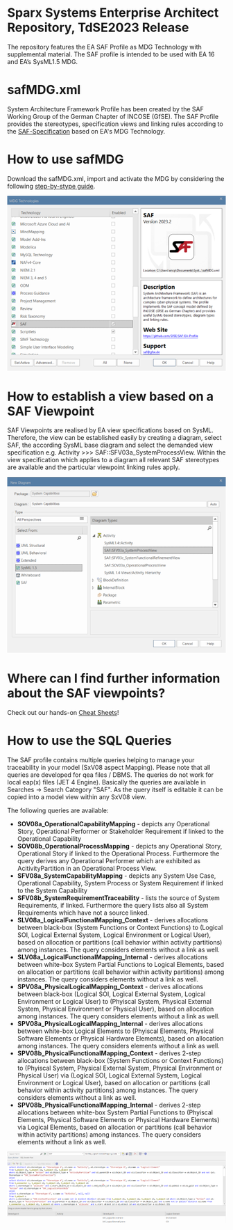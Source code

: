 # Sparx Systems Enterprise Architect Repository, TdSE2023 Release
The repository features the EA SAF Profile as MDG Technology with supplemental material. The SAF profile is intended to be used with EA 16 and EA’s SysML1.5 MDG.

# safMDG.xml
System Architecture Framework Profile has been created by the SAF Working Group of the German Chapter of INCOSE (GfSE). The SAF Profile provides the stereotypes, specification views and linking rules according to the [SAF-Specification](https://github.com/GfSE/SAF-Specification/tree/TdSE2023) based on EA's MDG Technology.

# How to use safMDG
Download the safMDG.xml, import and activate the MDG by considering the following [step-by-stype guide](https://sparxsystems.com/enterprise_architect_user_guide/16.0/modeling_frameworks/access_remote_mdg_technologies.html).

![Enable the SAF Profile](/pics/mdg.png)

# How to establish a view based on a SAF Viewpoint
SAF Viewpoints are realised by EA view specifications based on SysML. Therefore, the view can be established easily by creating a diagram, select SAF, the according SysML base diagram and select the demanded view specification e.g. Activity >>> SAF::SFV03a_SystemProcessView. Within the view specification which applies to a diagram all relevant SAF stereotypes are available and the particular viewpoint linking rules apply.

![Apply a VP](/pics/view_spec.png)

# Where can I find further information about the SAF viewpoints?
Check out our hands-on [Cheat Sheets](https://github.com/GfSE/SAF-EA-Profile/TdSE2023/CheatSheet.md)!

# How to use the SQL Queries
The SAF profile contains multiple queries helping to manage your traceability in your model (SxV08 aspect Mapping). Please note that all queries are developed for qea files / DBMS. The queries do not work for local eap(x) files (JET 4 Engine).
Basically the queries are available in Searches -> Search Category "SAF". As the query itself is editable it can be copied into a model view within any SxV08 view.

The following queries are available:
* **SOV08a_OperationalCapabilityMapping** - depicts any Operational Story, Operational Performer or Stakeholder Requirement if linked to the Operational Capability
* **SOV08b_OperationalProcessMapping** - depicts any Operational Story, Operational Story if linked to the Operational Process. Furthermore the query derives any Operational Performer which are exhibited as AcitivityPartition in an Operational Process View.
* **SFV08a_SystemCapabilityMapping** - depicts any System Use Case, Operational Capability, System Process or System Requirement if linked to the System Capability
* **SFV08b_SystemRequirementTraceability** - lists the source of System Requirements, if linked. Furthermore the query lists also all System Requirements which have not a source linked.
* **SLV08a_LogicalFunctionalMapping_Context** - derives allocations between black-box (System Functions or Context Functions) to (Logical SOI, Logical External System, Logical Environment or Logical User), based on allocation or partitions (call behavior within activity partitions) among instances. The query considers elements without a link as well.
* **SLV08a_LogicalFunctionalMapping_Internal** - derives allocations between white-box System Partial Functions to Logical Elements, based on allocation or partitions (call behavior within activity partitions) among instances. The query considers elements without a link as well.
* **SPV08a_PhysicalLogicalMapping_Context** - derives allocations between black-box (Logical SOI, Logical External System, Logical Environment or Logical User) to (Phyiscal System, Physical External System, Physical Environment or Physical User), based on allocation among instances. The query considers elements without a link as well.
* **SPV08a_PhysicalLogicalMapping_Internal** -  derives allocations between white-box Logical Elements to (Phyiscal Elements, Physical Software Elements or Physical Hardware Elements), based on allocation among instances. The query considers elements without a link as well.
* **SPV08b_PhysicalFunctionalMapping_Context** - derives 2-step allocations between black-box (System Functions or Context Functions) to (Phyiscal System, Physical External System, Physical Environment or Physical User) via (Logical SOI, Logical External System, Logical Environment or Logical User), based on allocation or partitions (call behavior within activity partitions) among instances. The query considers elements without a link as well.
* **SPV08b_PhysicalFunctionalMapping_Internal** - derives 2-step allocations between white-box System Partial Functions to (Phyiscal Elements, Physical Software Elements or Physical Hardware Elements) via Logical Elements, based on allocation or partitions (call behavior within activity partitions) among instances. The query considers elements without a link as well.

![SQL Query](/pics/queries.png)
